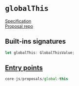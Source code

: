 # `globalThis`
[Specification](https://tc39.es/proposal-global/)\
[Proposal repo](https://github.com/tc39/proposal-global)

## Built-ins signatures
```ts
let globalThis: GlobalThisValue;
```

## [Entry points]({docs-version}/docs/usage#h-entry-points)
```ts
core-js/proposals/global-this
```
